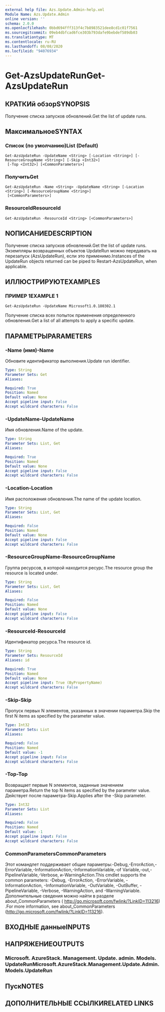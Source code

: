 ```yaml
---
external help file: Azs.Update.Admin-help.xml
Module Name: Azs.Update.Admin
online version: ''
schema: 2.0.0
ms.openlocfilehash: 0bbd694fff313f4c7b8983521dee8cd1c01f7561
ms.sourcegitcommit: 09eb4dbfcad6fce303b793dafe9bebdef589db03
ms.translationtype: MT
ms.contentlocale: ru-RU
ms.lasthandoff: 08/08/2020
ms.locfileid: "94076934"
---
```

# <span data-ttu-id="bed06-101">Get-AzsUpdateRun</span><span class="sxs-lookup"><span data-stu-id="bed06-101">Get-AzsUpdateRun</span></span>

## <span data-ttu-id="bed06-102">КРАТКИй обзор</span><span class="sxs-lookup"><span data-stu-id="bed06-102">SYNOPSIS</span></span>
<span data-ttu-id="bed06-103">Получение списка запусков обновлений.</span><span class="sxs-lookup"><span data-stu-id="bed06-103">Get the list of update runs.</span></span>

## <span data-ttu-id="bed06-104">Максимальное</span><span class="sxs-lookup"><span data-stu-id="bed06-104">SYNTAX</span></span>

### <span data-ttu-id="bed06-105">Список (по умолчанию)</span><span class="sxs-lookup"><span data-stu-id="bed06-105">List (Default)</span></span>
```
Get-AzsUpdateRun -UpdateName <String> [-Location <String>] [-ResourceGroupName <String>] [-Skip <Int32>]
 [-Top <Int32>] [<CommonParameters>]
```

### <span data-ttu-id="bed06-106">Получить</span><span class="sxs-lookup"><span data-stu-id="bed06-106">Get</span></span>
```
Get-AzsUpdateRun -Name <String> -UpdateName <String> [-Location <String>] [-ResourceGroupName <String>]
 [<CommonParameters>]
```

### <span data-ttu-id="bed06-107">ResourceId</span><span class="sxs-lookup"><span data-stu-id="bed06-107">ResourceId</span></span>
```
Get-AzsUpdateRun -ResourceId <String> [<CommonParameters>]
```

## <span data-ttu-id="bed06-108">NОПИСАНИЕ</span><span class="sxs-lookup"><span data-stu-id="bed06-108">DESCRIPTION</span></span>
<span data-ttu-id="bed06-109">Получение списка запусков обновлений.</span><span class="sxs-lookup"><span data-stu-id="bed06-109">Get the list of update runs.</span></span> <span data-ttu-id="bed06-110">Экземпляры возвращенных объектов UpdateRun можно передавать на перезапуск (AzsUpdateRun), если это применимо.</span><span class="sxs-lookup"><span data-stu-id="bed06-110">Instances of the UpdateRun objects returned can be piped to Restart-AzsUpdateRun, when applicable.</span></span>

## <span data-ttu-id="bed06-111">ИЛЛЮСТРИРУЮТ</span><span class="sxs-lookup"><span data-stu-id="bed06-111">EXAMPLES</span></span>

### <span data-ttu-id="bed06-112">ПРИМЕР 1</span><span class="sxs-lookup"><span data-stu-id="bed06-112">EXAMPLE 1</span></span>
```
Get-AzsUpdateRun -UpdateName Microsoft1.0.180302.1
```

<span data-ttu-id="bed06-113">Получение списка всех попыток применения определенного обновления.</span><span class="sxs-lookup"><span data-stu-id="bed06-113">Get a list of all attempts to apply a specific update.</span></span>

## <span data-ttu-id="bed06-114">ПАРАМЕТРЫ</span><span class="sxs-lookup"><span data-stu-id="bed06-114">PARAMETERS</span></span>

### <span data-ttu-id="bed06-115">-Name (имя)</span><span class="sxs-lookup"><span data-stu-id="bed06-115">-Name</span></span>
<span data-ttu-id="bed06-116">Обновите идентификатор выполнения.</span><span class="sxs-lookup"><span data-stu-id="bed06-116">Update run identifier.</span></span>

```yaml
Type: String
Parameter Sets: Get
Aliases:

Required: True
Position: Named
Default value: None
Accept pipeline input: False
Accept wildcard characters: False
```

### <span data-ttu-id="bed06-117">-UpdateName</span><span class="sxs-lookup"><span data-stu-id="bed06-117">-UpdateName</span></span>
<span data-ttu-id="bed06-118">Имя обновления.</span><span class="sxs-lookup"><span data-stu-id="bed06-118">Name of the update.</span></span>

```yaml
Type: String
Parameter Sets: List, Get
Aliases:

Required: True
Position: Named
Default value: None
Accept pipeline input: False
Accept wildcard characters: False
```

### <span data-ttu-id="bed06-119">-Location</span><span class="sxs-lookup"><span data-stu-id="bed06-119">-Location</span></span>
<span data-ttu-id="bed06-120">Имя расположения обновления.</span><span class="sxs-lookup"><span data-stu-id="bed06-120">The name of the update location.</span></span>

```yaml
Type: String
Parameter Sets: List, Get
Aliases:

Required: False
Position: Named
Default value: None
Accept pipeline input: False
Accept wildcard characters: False
```

### <span data-ttu-id="bed06-121">-ResourceGroupName</span><span class="sxs-lookup"><span data-stu-id="bed06-121">-ResourceGroupName</span></span>
<span data-ttu-id="bed06-122">Группа ресурсов, в которой находится ресурс.</span><span class="sxs-lookup"><span data-stu-id="bed06-122">The resource group the resource is located under.</span></span>

```yaml
Type: String
Parameter Sets: List, Get
Aliases:

Required: False
Position: Named
Default value: None
Accept pipeline input: False
Accept wildcard characters: False
```

### <span data-ttu-id="bed06-123">-ResourceId</span><span class="sxs-lookup"><span data-stu-id="bed06-123">-ResourceId</span></span>
<span data-ttu-id="bed06-124">Идентификатор ресурса.</span><span class="sxs-lookup"><span data-stu-id="bed06-124">The resource id.</span></span>

```yaml
Type: String
Parameter Sets: ResourceId
Aliases: id

Required: True
Position: Named
Default value: None
Accept pipeline input: True (ByPropertyName)
Accept wildcard characters: False
```

### <span data-ttu-id="bed06-125">-Skip</span><span class="sxs-lookup"><span data-stu-id="bed06-125">-Skip</span></span>
<span data-ttu-id="bed06-126">Пропуск первых N элементов, указанных в значении параметра.</span><span class="sxs-lookup"><span data-stu-id="bed06-126">Skip the first N items as specified by the parameter value.</span></span>

```yaml
Type: Int32
Parameter Sets: List
Aliases:

Required: False
Position: Named
Default value: -1
Accept pipeline input: False
Accept wildcard characters: False
```

### <span data-ttu-id="bed06-127">-Top</span><span class="sxs-lookup"><span data-stu-id="bed06-127">-Top</span></span>
<span data-ttu-id="bed06-128">Возвращает первые N элементов, заданные значением параметра.</span><span class="sxs-lookup"><span data-stu-id="bed06-128">Return the top N items as specified by the parameter value.</span></span>
<span data-ttu-id="bed06-129">Действует после параметра-Skip.</span><span class="sxs-lookup"><span data-stu-id="bed06-129">Applies after the -Skip parameter.</span></span>

```yaml
Type: Int32
Parameter Sets: List
Aliases:

Required: False
Position: Named
Default value: -1
Accept pipeline input: False
Accept wildcard characters: False
```

### <span data-ttu-id="bed06-130">CommonParameters</span><span class="sxs-lookup"><span data-stu-id="bed06-130">CommonParameters</span></span>
<span data-ttu-id="bed06-131">Этот командлет поддерживает общие параметры:-Debug,-ErrorAction,-ErrorVariable,-InformationAction,-InformationVariable,-of Variable,-out,-PipelineVariable,-Verbose, и-WarningAction.</span><span class="sxs-lookup"><span data-stu-id="bed06-131">This cmdlet supports the common parameters: -Debug, -ErrorAction, -ErrorVariable, -InformationAction, -InformationVariable, -OutVariable, -OutBuffer, -PipelineVariable, -Verbose, -WarningAction, and -WarningVariable.</span></span> <span data-ttu-id="bed06-132">Дополнительные сведения можно найти в разделе about_CommonParameters ( http://go.microsoft.com/fwlink/?LinkID=113216) .</span><span class="sxs-lookup"><span data-stu-id="bed06-132">For more information, see about_CommonParameters (http://go.microsoft.com/fwlink/?LinkID=113216).</span></span>

## <span data-ttu-id="bed06-133">ВХОДНЫЕ данные</span><span class="sxs-lookup"><span data-stu-id="bed06-133">INPUTS</span></span>

## <span data-ttu-id="bed06-134">НАПРЯЖЕНИЕ</span><span class="sxs-lookup"><span data-stu-id="bed06-134">OUTPUTS</span></span>

### <span data-ttu-id="bed06-135">Microsoft. AzureStack. Management. Update. admin. Models. UpdateRun</span><span class="sxs-lookup"><span data-stu-id="bed06-135">Microsoft.AzureStack.Management.Update.Admin.Models.UpdateRun</span></span>

## <span data-ttu-id="bed06-136">Пуск</span><span class="sxs-lookup"><span data-stu-id="bed06-136">NOTES</span></span>

## <span data-ttu-id="bed06-137">ДОПОЛНИТЕЛЬНЫЕ ССЫЛКИ</span><span class="sxs-lookup"><span data-stu-id="bed06-137">RELATED LINKS</span></span>
